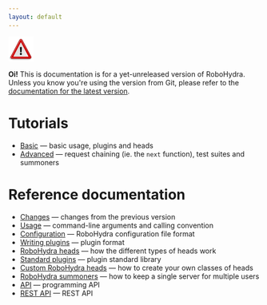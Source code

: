 ```yaml
---
layout: default
---
```

<div class="message warning">
  <img src="/static/img/dialog-warning.png"/>

  <strong>Oi!</strong> This is documentation is for a yet-unreleased
  version of RoboHydra. Unless you know you're using the version from
  Git, please refer to the <a href="../">documentation for the latest
  version</a>.
</div>

Tutorials
=========

* [Basic](tutorial/) &mdash; basic usage, plugins and heads
* [Advanced](tutorial/advanced/) &mdash; request chaining (ie. the
  `next` function), test suites and summoners

Reference documentation
=======================

* [Changes](changes/) &mdash; changes from the previous version
* [Usage](usage/) &mdash; command-line arguments and calling convention
* [Configuration](configuration/) &mdash; RoboHydra configuration file format
* [Writing plugins](plugins/) &mdash; plugin format
* [RoboHydra heads](heads/) &mdash; how the different types of heads work
* [Standard plugins](plugin-stdlib/) &mdash; plugin standard library
* [Custom RoboHydra heads](custom-heads/) &mdash; how to create your own classes of heads
* [RoboHydra summoners](summoners/) &mdash; how to keep a single server for multiple users
* [API](api/) &mdash; programming API
* [REST API](rest/) &mdash; REST API

